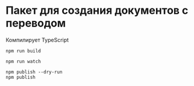 # Пакет для создания документов с переводом

Компилирует TypeScript

```
npm run build
```

```
npm run watch
```

```
npm publish --dry-run
npm publish
```
